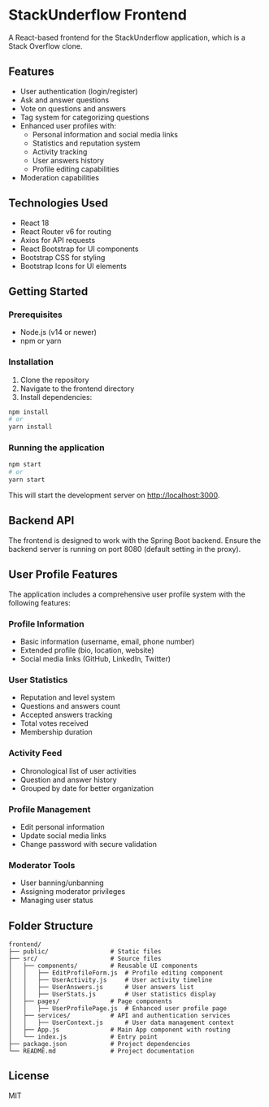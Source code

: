 # StackUnderflow Frontend

A React-based frontend for the StackUnderflow application, which is a Stack Overflow clone.

## Features

- User authentication (login/register)
- Ask and answer questions
- Vote on questions and answers
- Tag system for categorizing questions
- Enhanced user profiles with:
  - Personal information and social media links
  - Statistics and reputation system
  - Activity tracking
  - User answers history
  - Profile editing capabilities
- Moderation capabilities

## Technologies Used

- React 18
- React Router v6 for routing
- Axios for API requests
- React Bootstrap for UI components
- Bootstrap CSS for styling
- Bootstrap Icons for UI elements

## Getting Started

### Prerequisites

- Node.js (v14 or newer)
- npm or yarn

### Installation

1. Clone the repository
2. Navigate to the frontend directory
3. Install dependencies:

```bash
npm install
# or
yarn install
```

### Running the application

```bash
npm start
# or
yarn start
```

This will start the development server on [http://localhost:3000](http://localhost:3000).

## Backend API

The frontend is designed to work with the Spring Boot backend. Ensure the backend server is running on port 8080 (default setting in the proxy).

## User Profile Features

The application includes a comprehensive user profile system with the following features:

### Profile Information
- Basic information (username, email, phone number)
- Extended profile (bio, location, website)
- Social media links (GitHub, LinkedIn, Twitter)

### User Statistics
- Reputation and level system
- Questions and answers count
- Accepted answers tracking
- Total votes received
- Membership duration

### Activity Feed
- Chronological list of user activities
- Question and answer history
- Grouped by date for better organization

### Profile Management
- Edit personal information
- Update social media links
- Change password with secure validation

### Moderator Tools
- User banning/unbanning
- Assigning moderator privileges
- Managing user status

## Folder Structure

```
frontend/
├── public/                 # Static files
├── src/                    # Source files
│   ├── components/         # Reusable UI components
│   │   ├── EditProfileForm.js  # Profile editing component
│   │   ├── UserActivity.js     # User activity timeline
│   │   ├── UserAnswers.js      # User answers list
│   │   ├── UserStats.js        # User statistics display
│   ├── pages/              # Page components
│   │   ├── UserProfilePage.js  # Enhanced user profile page
│   ├── services/           # API and authentication services
│   │   ├── UserContext.js      # User data management context
│   ├── App.js              # Main App component with routing
│   └── index.js            # Entry point
├── package.json            # Project dependencies
└── README.md               # Project documentation
```

## License

MIT 